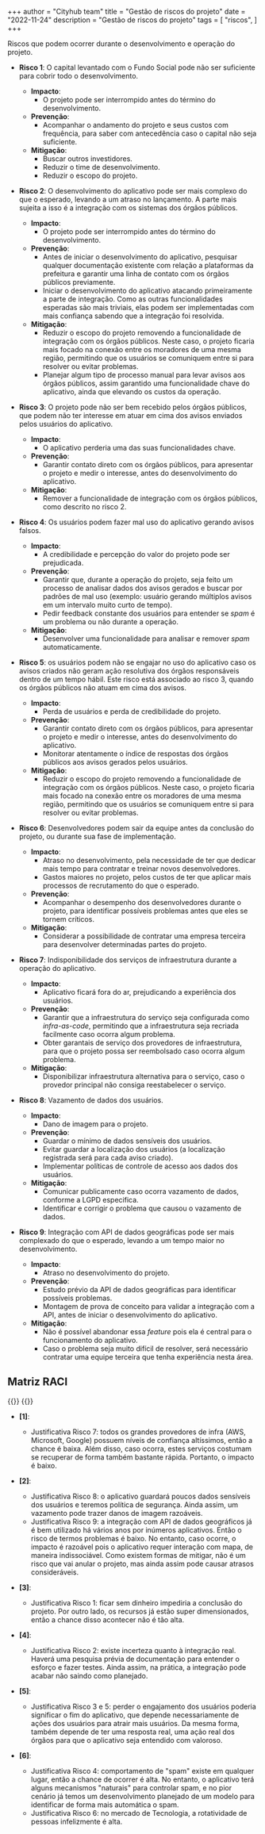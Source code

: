 +++
author = "Cityhub team"
title = "Gestão de riscos do projeto"
date = "2022-11-24"
description = "Gestão de riscos do projeto"
tags = [
    "riscos",
]
+++

Riscos que podem ocorrer durante o desenvolvimento e operação do projeto.

- **Risco 1**: O capital levantado com o Fundo Social pode não ser suficiente para cobrir todo o desenvolvimento.
    - **Impacto**:
      - O projeto pode ser interrompido antes do término do desenvolvimento.
    - **Prevenção**:
      - Acompanhar o andamento do projeto e seus custos com frequência, para saber com antecedência caso o capital não seja suficiente.
    - **Mitigação**:
      - Buscar outros investidores.
      - Reduzir o time de desenvolvimento.
      - Reduzir o escopo do projeto.

- **Risco 2**: O desenvolvimento do aplicativo pode ser mais complexo do que o esperado, levando a um atraso no lançamento. A parte mais sujeita a isso é a integração com os sistemas dos órgãos públicos.
    - **Impacto**:
      - O projeto pode ser interrompido antes do término do desenvolvimento.
    - **Prevenção**:
      - Antes de iniciar o desenvolvimento do aplicativo, pesquisar qualquer documentação existente com relação a plataformas da prefeitura e garantir uma linha de contato com os órgãos públicos previamente.
      - Iniciar o desenvolvimento do aplicativo atacando primeiramente a parte de integração. Como as outras funcionalidades esperadas são mais triviais, elas podem ser implementadas com mais confiança sabendo que a integração foi resolvida.
    - **Mitigação**:
      - Reduzir o escopo do projeto removendo a funcionalidade de integração com os órgãos públicos. Neste caso, o projeto ficaria mais focado na conexão entre os moradores de uma mesma região, permitindo que os usuários se comuniquem entre si para resolver ou evitar problemas.
      - Planejar algum tipo de processo manual para levar avisos aos órgãos públicos, assim garantido uma funcionalidade chave do aplicativo, ainda que elevando os custos da operação.

- **Risco 3**: O projeto pode não ser bem recebido pelos órgãos públicos, que podem não ter interesse em atuar em cima dos avisos enviados pelos usuários do aplicativo.
    - **Impacto**:
      - O aplicativo perderia uma das suas funcionalidades chave.
    - **Prevenção**:
      - Garantir contato direto com os órgãos públicos, para apresentar o projeto e medir o interesse, antes do desenvolvimento do aplicativo.
    - **Mitigação**:
      - Remover a funcionalidade de integração com os órgãos públicos, como descrito no risco 2.

- **Risco 4**: Os usuários podem fazer mal uso do aplicativo gerando avisos falsos.
    - **Impacto**:
      - A credibilidade e percepção do valor do projeto pode ser prejudicada.
    - **Prevenção**:
      - Garantir que, durante a operação do projeto, seja feito um processo de analisar dados dos avisos gerados e buscar por padrões de mal uso (exemplo: usuário gerando múltiplos avisos em um intervalo muito curto de tempo).
      - Pedir feedback constante dos usuários para entender se _spam_ é um problema ou não durante a operação.
    - **Mitigação**:
      - Desenvolver uma funcionalidade para analisar e remover _spam_ automaticamente.

- **Risco 5**: os usuários podem não se engajar no uso do aplicativo caso os avisos criados não geram ação resolutiva dos órgãos responsáveis dentro de um tempo hábil. Este risco está associado ao risco 3, quando os órgãos públicos não atuam em cima dos avisos.
    - **Impacto**:
      - Perda de usuários e perda de credibilidade do projeto.
    - **Prevenção**:
      - Garantir contato direto com os órgãos públicos, para apresentar o projeto e medir o interesse, antes do desenvolvimento do aplicativo.
      - Monitorar atentamente o índice de respostas dos órgãos públicos aos avisos gerados pelos usuários.
    - **Mitigação**:
      - Reduzir o escopo do projeto removendo a funcionalidade de integração com os órgãos públicos. Neste caso, o projeto ficaria mais focado na conexão entre os moradores de uma mesma região, permitindo que os usuários se comuniquem entre si para resolver ou evitar problemas.

- **Risco 6**: Desenvolvedores podem sair da equipe antes da conclusão do projeto, ou durante sua fase de implementação.
  - **Impacto**:
    - Atraso no desenvolvimento, pela necessidade de ter que dedicar mais tempo para contratar e treinar novos desenvolvedores.
    - Gastos maiores no projeto, pelos custos de ter que aplicar mais processos de recrutamento do que o esperado.
  - **Prevenção**:
    - Acompanhar o desempenho dos desenvolvedores durante o projeto, para identificar possíveis problemas antes que eles se tornem críticos.
  - **Mitigação**:
    - Considerar a possibilidade de contratar uma empresa terceira para desenvolver determinadas partes do projeto.

- **Risco 7**: Indisponibilidade dos serviços de infraestrutura durante a operação do aplicativo.
  - **Impacto**:
    - Aplicativo ficará fora do ar, prejudicando a experiência dos usuários.
  - **Prevenção**:
    - Garantir que a infraestrutura do serviço seja configurada como _infra-as-code_, permitindo que a infraestrutura seja recriada facilmente caso ocorra algum problema.
    - Obter garantais de serviço dos provedores de infraestrutura, para que o projeto possa ser reembolsado caso ocorra algum problema.
  - **Mitigação**:
    - Disponibilizar infraestrutura alternativa para o serviço, caso o provedor principal não consiga reestabelecer o serviço.

- **Risco 8**: Vazamento de dados dos usuários.
  - **Impacto**:
    - Dano de imagem para o projeto.
  - **Prevenção**:
    - Guardar o mínimo de dados sensíveis dos usuários.
    - Evitar guardar a localização dos usuários (a localização registrada será para cada aviso criado).
    - Implementar políticas de controle de acesso aos dados dos usuários.
  - **Mitigação**:
    - Comunicar publicamente caso ocorra vazamento de dados, conforme a LGPD especifica.
    - Identificar e corrigir o problema que causou o vazamento de dados.

- **Risco 9**: Integração com API de dados geográficas pode ser mais complexado do que o esperado, levando a um tempo maior no desenvolvimento.
    - **Impacto**:
        - Atraso no desenvolvimento do projeto.
    - **Prevenção**:
        - Estudo prévio da API de dados geográficas para identificar possíveis problemas.
        - Montagem de prova de conceito para validar a integração com a API, antes de iniciar o desenvolvimento do aplicativo.
    - **Mitigação**:
        - Não é possível abandonar essa _feature_ pois ela é central para o funcionamento do aplicativo.
        - Caso o problema seja muito difícil de resolver, será necessário contratar uma equipe terceira que tenha experiência nesta área.

## Matriz RACI

{{<img-custom link = "/img/riscos.png">}}
{{</img-custom>}}

- **[1]**:
  - Justificativa Risco 7: todos os grandes provedores de infra (AWS, Microsoft, Google) possuem níveis de confiança altíssimos, então a chance é baixa. Além disso, caso ocorra, estes serviços costumam se recuperar de forma também bastante rápida. Portanto, o impacto é baixo.

- **[2]**:
  - Justificativa Risco 8: o aplicativo guardará poucos dados sensíveis dos usuários e teremos política de segurança. Ainda assim, um vazamento pode trazer danos de imagem razoáveis.
  - Justificativa Risco 9: a integração com API de dados geográficos já é bem utilizado há vários anos por inúmeros aplicativos. Então o risco de termos problemas é baixo. No entanto, caso ocorre, o impacto é razoável pois o aplicativo requer interação com mapa, de maneira indissociável. Como existem formas de mitigar, não é um risco que vai anular o projeto, mas ainda assim pode causar atrasos consideráveis.

- **[3]**:
  - Justificativa Risco 1: ficar sem dinheiro impediria a conclusão do projeto. Por outro lado, os recursos já estão super dimensionados, então a chance disso acontecer não é tão alta.

- **[4]**:
  - Justificativa Risco 2: existe incerteza quanto à integração real. Haverá uma pesquisa prévia de documentação para entender o esforço e fazer testes. Ainda assim, na prática, a integração pode acabar não saindo como planejado.

- **[5]**:
  - Justificativa Risco 3 e 5: perder o engajamento dos usuários poderia significar o fim do aplicativo, que depende necessariamente de ações dos usuários para atrair mais usuários. Da mesma forma, também depende de ter uma resposta real, uma ação real dos órgãos para que o aplicativo seja entendido com valoroso.

- **[6]**:
  - Justificativa Risco 4: comportamento de "spam" existe em qualquer lugar, então a chance de ocorrer é alta. No entanto, o aplicativo terá alguns mecanismos "naturais" para controlar spam, e no pior cenário já temos um desenvolvimento planejado de um modelo para identificar de forma mais automática o spam.
  - Justificativa Risco 6: no mercado de Tecnologia, a rotatividade de pessoas infelizmente é alta.